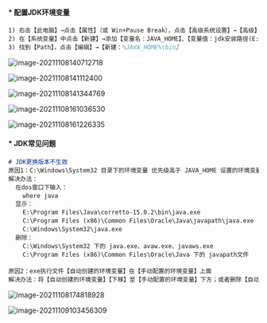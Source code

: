 #### * 配置JDK环境变量

```tex
1) 右击【此电脑】→点击【属性】（或 Win+Pause Break），点击【高级系统设置】→【高级】→【环境变量】
2) 在【系统变量】中点击【新建】→添加【变量名：JAVA_HOME】、【变量值：jdk安装路径(E:\Program Files\Java\jdk_1.8.0_271)】
3) 找到【Path】，点击【编辑】→【新建：%JAVA_HOME%\bin】
```

![image-20211108140712718](..\..\..\imgs\01\Tools\Oracle\JDK\image-20211108140712718.png)

![image-20211108141112400](..\..\..\imgs\01\Tools\Oracle\JDK\image-20211108141112400.png)

![image-20211108141344769](..\..\..\imgs\01\Tools\Oracle\JDK\image-20211108141344769.png)

![image-20211108161036530](..\..\..\imgs\01\Tools\Oracle\JDK\image-20211108161036530.png)

![image-20211108161226335](..\..\..\imgs\01\Tools\Oracle\JDK\image-20211108161226335.png)

#### * JDK常见问题

```markdown
# JDK更换版本不生效
原因1：C:\Windows\System32 目录下的环境变量 优先级高于 JAVA_HOME 设置的环境变量
解决办法：
  在dos窗口下输入：
    where java
  显示：
    E:\Program Files\Java\corretto-15.0.2\bin\java.exe
    C:\Program Files (x86)\Common Files\Oracle\Java\javapath\java.exe
    C:\Windows\System32\java.exe
  删除：
    C:\Windows\System32 下的 java.exe、avaw.exe、javaws.exe 
    C:\Program Files (x86)\Common Files\Oracle\Java 下的 javapath文件

原因2：exe执行文件【自动创建的环境变量】在【手动配置的环境变量】上面
解决办法：将【自动创建的环境变量】【下移】至【手动配置的环境变量】下方；或者删除【自动创建的环境变量】及其【路径下的文件】
```

![image-20211108174818928](..\..\..\imgs\01\Tools\Oracle\JDK\image-20211108174818928.png)

![image-20211109103456309](..\..\..\imgs\01\Tools\Oracle\JDK\image-20211109103456309.png)

